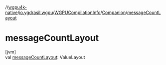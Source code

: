 //[wgpu4k-native](../../../../index.md)/[io.ygdrasil.wgpu](../../index.md)/[WGPUCompilationInfo](../index.md)/[Companion](index.md)/[messageCountLayout](message-count-layout.md)

# messageCountLayout

[jvm]\
val [messageCountLayout](message-count-layout.md): ValueLayout